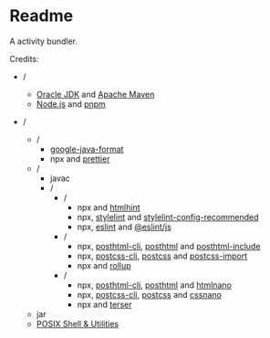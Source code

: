 # Readme
A activity bundler.

Credits:

- /
  - [Oracle JDK](https://www.oracle.com/java/technologies/downloads) and [Apache Maven](https://github.com/apache/maven)
  - [Node.js](https://github.com/nodejs/node) and [pnpm](https://github.com/pnpm/pnpm)

- /
  - /
    - [google-java-format](https://github.com/google/google-java-format)
    - npx and [prettier](https://github.com/prettier/prettier)
  - /
    - javac
    - /
      - /
        - npx and [htmlhint](https://github.com/HTMLHint/HTMLHint)
        - npx, [stylelint](https://github.com/stylelint/stylelint) and [stylelint-config-recommended](https://github.com/stylelint/stylelint-config-recommended)
        - npx, [eslint](https://github.com/eslint/eslint) and [@eslint/js](https://github.com/eslint/eslint/tree/main/packages/js)
      - /
        - npx, [posthtml-cli](https://github.com/posthtml/posthtml-cli), [posthtml](https://github.com/posthtml/posthtml) and [posthtml-include](https://github.com/posthtml/posthtml-include)
        - npx, [postcss-cli](https://github.com/postcss/postcss-cli), [postcss](https://github.com/postcss/postcss) and [postcss-import](https://github.com/postcss/postcss-import)
        - npx and [rollup](https://github.com/rollup/rollup)
      - /
        - npx, [posthtml-cli](https://github.com/posthtml/posthtml-cli), [posthtml](https://github.com/posthtml/posthtml) and [htmlnano](https://github.com/posthtml/htmlnano)
        - npx, [postcss-cli](https://github.com/postcss/postcss-cli), [postcss](https://github.com/postcss/postcss) and [cssnano](https://github.com/cssnano/cssnano)
        - npx and [terser](https://github.com/terser/terser)
  - jar
  - [POSIX Shell & Utilities](https://pubs.opengroup.org/onlinepubs/9799919799)
